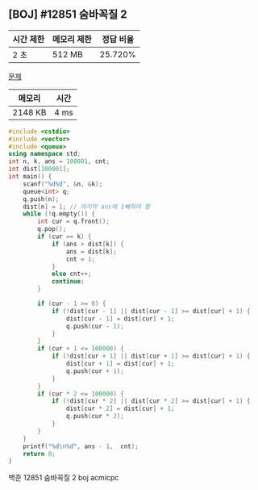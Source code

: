 ## [BOJ] #12851 숨바꼭질 2

| 시간 제한 | 메모리 제한 | 정답 비율 |
| --------- | ----------- | --------- |
| 2 초      | 512 MB      | 25.720%   |

[문제](https://www.acmicpc.net/problem/12851)



| 메모리  | 시간 |
| ------- | ---- |
| 2148 KB | 4 ms |

```c++
#include <cstdio>
#include <vector>
#include <queue>
using namespace std;
int n, k, ans = 100001, cnt;
int dist[100001];
int main() {
	scanf("%d%d", &n, &k);
	queue<int> q;
	q.push(n);
	dist[n] = 1; // 마지막 ans에 1빼줘야 함
	while (!q.empty()) {
		int cur = q.front();
		q.pop();
		if (cur == k) {
			if (ans > dist[k]) {
				ans = dist[k];
				cnt = 1;
			}
			else cnt++;
			continue;
		}

		if (cur - 1 >= 0) {
			if (!dist[cur - 1] || dist[cur - 1] >= dist[cur] + 1) {
				dist[cur - 1] = dist[cur] + 1;
				q.push(cur - 1);
			}
		}
		if (cur + 1 <= 100000) {
			if (!dist[cur + 1] || dist[cur + 1] >= dist[cur] + 1) {
				dist[cur + 1] = dist[cur] + 1;
				q.push(cur + 1);
			}
		}
		if (cur * 2 <= 100000) {
			if (!dist[cur * 2] || dist[cur * 2] >= dist[cur] + 1) {
				dist[cur * 2] = dist[cur] + 1;
				q.push(cur * 2);
			}
		}
	}
	printf("%d\n%d", ans - 1,  cnt);
	return 0;
}
```





백준 12851 숨바꼭질 2 boj acmicpc

